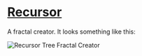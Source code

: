 # [Recursor](https://recursor.nickmccrea.com)

A fractal creator. It looks something like this:

![Recursor Tree Fractal Creator](docs/images/v1.0-demo.gif)
